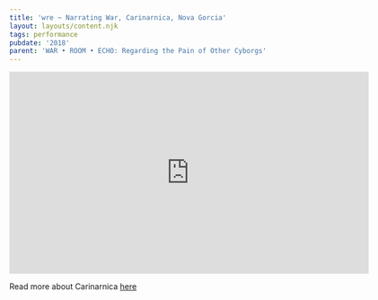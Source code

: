 ```yaml
---
title: 'wre ~ Narrating War, Carinarnica, Nova Gorcia'
layout: layouts/content.njk
tags: performance
pubdate: '2018'
parent: 'WAR • ROOM • ECHO: Regarding the Pain of Other Cyborgs'
---
```

<iframe src="https://player.vimeo.com/video/326891263" width="640" height="360" frameborder="0" webkitallowfullscreen mozallowfullscreen allowfullscreen></iframe>

Read more about Carinarnica [here](https://mynight.si/events/narrating-war-pripovedovanje-vojne-ali-akbar-mehta/)
